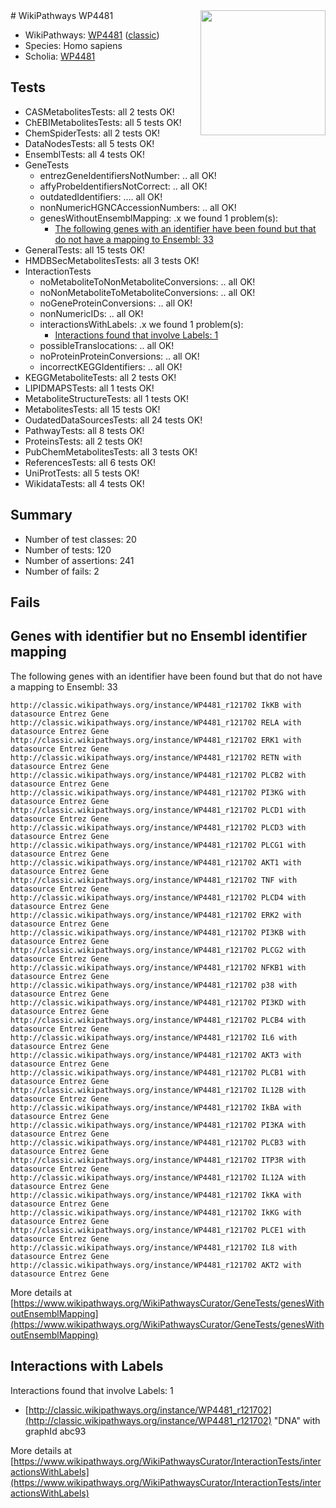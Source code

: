 <img style="float: right; width: 200px" src="https://upload.wikimedia.org/wikipedia/commons/thumb/8/83/Wplogo_with_text_500.png/640px-Wplogo_with_text_500.png" />
# WikiPathways WP4481

* WikiPathways: [WP4481](https://wikipathways.org/pathways/WP4481) ([classic](https://classic.wikipathways.org/instance/WP4481))
* Species: Homo sapiens
* Scholia: [WP4481](https://scholia.toolforge.org/wikipathways/WP4481)
## Tests
* CASMetabolitesTests: all 2 tests OK!
* ChEBIMetabolitesTests: all 5 tests OK!
* ChemSpiderTests: all 2 tests OK!
* DataNodesTests: all 5 tests OK!
* EnsemblTests: all 4 tests OK!
* GeneTests
    * entrezGeneIdentifiersNotNumber: .. all OK!
    * affyProbeIdentifiersNotCorrect: .. all OK!
    * outdatedIdentifiers: .... all OK!
    * nonNumericHGNCAccessionNumbers: .. all OK!
    * genesWithoutEnsemblMapping: .x we found 1 problem(s):
        * [The following genes with an identifier have been found but that do not have a mapping to Ensembl: 33](#c4e5434e)
* GeneralTests: all 15 tests OK!
* HMDBSecMetabolitesTests: all 3 tests OK!
* InteractionTests
    * noMetaboliteToNonMetaboliteConversions: .. all OK!
    * noNonMetaboliteToMetaboliteConversions: .. all OK!
    * noGeneProteinConversions: .. all OK!
    * nonNumericIDs: .. all OK!
    * interactionsWithLabels: .x we found 1 problem(s):
        * [Interactions found that involve Labels: 1](#630d2678)
    * possibleTranslocations: .. all OK!
    * noProteinProteinConversions: .. all OK!
    * incorrectKEGGIdentifiers: .. all OK!
* KEGGMetaboliteTests: all 2 tests OK!
* LIPIDMAPSTests: all 1 tests OK!
* MetaboliteStructureTests: all 1 tests OK!
* MetabolitesTests: all 15 tests OK!
* OudatedDataSourcesTests: all 24 tests OK!
* PathwayTests: all 8 tests OK!
* ProteinsTests: all 2 tests OK!
* PubChemMetabolitesTests: all 3 tests OK!
* ReferencesTests: all 6 tests OK!
* UniProtTests: all 5 tests OK!
* WikidataTests: all 4 tests OK!


## Summary

* Number of test classes: 20
* Number of tests: 120
* Number of assertions: 241
* Number of fails: 2

## Fails

<a name="c4e5434e" />

## Genes with identifier but no Ensembl identifier mapping

The following genes with an identifier have been found but that do not have a mapping to Ensembl: 33
```
http://classic.wikipathways.org/instance/WP4481_r121702 IkKB with datasource Entrez Gene
http://classic.wikipathways.org/instance/WP4481_r121702 RELA with datasource Entrez Gene
http://classic.wikipathways.org/instance/WP4481_r121702 ERK1 with datasource Entrez Gene
http://classic.wikipathways.org/instance/WP4481_r121702 RETN with datasource Entrez Gene
http://classic.wikipathways.org/instance/WP4481_r121702 PLCB2 with datasource Entrez Gene
http://classic.wikipathways.org/instance/WP4481_r121702 PI3KG with datasource Entrez Gene
http://classic.wikipathways.org/instance/WP4481_r121702 PLCD1 with datasource Entrez Gene
http://classic.wikipathways.org/instance/WP4481_r121702 PLCD3 with datasource Entrez Gene
http://classic.wikipathways.org/instance/WP4481_r121702 PLCG1 with datasource Entrez Gene
http://classic.wikipathways.org/instance/WP4481_r121702 AKT1 with datasource Entrez Gene
http://classic.wikipathways.org/instance/WP4481_r121702 TNF with datasource Entrez Gene
http://classic.wikipathways.org/instance/WP4481_r121702 PLCD4 with datasource Entrez Gene
http://classic.wikipathways.org/instance/WP4481_r121702 ERK2 with datasource Entrez Gene
http://classic.wikipathways.org/instance/WP4481_r121702 PI3KB with datasource Entrez Gene
http://classic.wikipathways.org/instance/WP4481_r121702 PLCG2 with datasource Entrez Gene
http://classic.wikipathways.org/instance/WP4481_r121702 NFKB1 with datasource Entrez Gene
http://classic.wikipathways.org/instance/WP4481_r121702 p38 with datasource Entrez Gene
http://classic.wikipathways.org/instance/WP4481_r121702 PI3KD with datasource Entrez Gene
http://classic.wikipathways.org/instance/WP4481_r121702 PLCB4 with datasource Entrez Gene
http://classic.wikipathways.org/instance/WP4481_r121702 IL6 with datasource Entrez Gene
http://classic.wikipathways.org/instance/WP4481_r121702 AKT3 with datasource Entrez Gene
http://classic.wikipathways.org/instance/WP4481_r121702 PLCB1 with datasource Entrez Gene
http://classic.wikipathways.org/instance/WP4481_r121702 IL12B with datasource Entrez Gene
http://classic.wikipathways.org/instance/WP4481_r121702 IkBA with datasource Entrez Gene
http://classic.wikipathways.org/instance/WP4481_r121702 PI3KA with datasource Entrez Gene
http://classic.wikipathways.org/instance/WP4481_r121702 PLCB3 with datasource Entrez Gene
http://classic.wikipathways.org/instance/WP4481_r121702 ITP3R with datasource Entrez Gene
http://classic.wikipathways.org/instance/WP4481_r121702 IL12A with datasource Entrez Gene
http://classic.wikipathways.org/instance/WP4481_r121702 IkKA with datasource Entrez Gene
http://classic.wikipathways.org/instance/WP4481_r121702 IkKG with datasource Entrez Gene
http://classic.wikipathways.org/instance/WP4481_r121702 PLCE1 with datasource Entrez Gene
http://classic.wikipathways.org/instance/WP4481_r121702 IL8 with datasource Entrez Gene
http://classic.wikipathways.org/instance/WP4481_r121702 AKT2 with datasource Entrez Gene
```

More details at [https://www.wikipathways.org/WikiPathwaysCurator/GeneTests/genesWithoutEnsemblMapping](https://www.wikipathways.org/WikiPathwaysCurator/GeneTests/genesWithoutEnsemblMapping)

<a name="630d2678" />

## Interactions with Labels

Interactions found that involve Labels: 1

* [http://classic.wikipathways.org/instance/WP4481_r121702](http://classic.wikipathways.org/instance/WP4481_r121702) "DNA" with graphId abc93


More details at [https://www.wikipathways.org/WikiPathwaysCurator/InteractionTests/interactionsWithLabels](https://www.wikipathways.org/WikiPathwaysCurator/InteractionTests/interactionsWithLabels)

